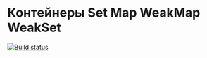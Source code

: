# Контейнеры Set Map WeakMap WeakSet

[![Build status](https://ci.appveyor.com/api/projects/status/s35ntwkw5j3rp6df?svg=true)](https://ci.appveyor.com/project/GaliullinAR/netology-ajs-containers)